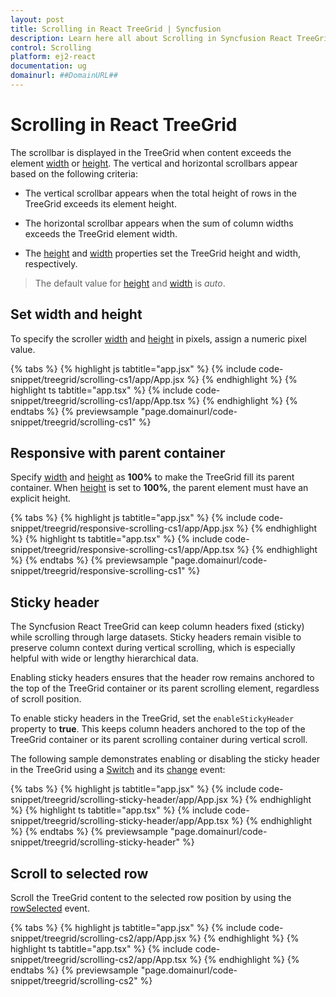 ```yaml
---
layout: post
title: Scrolling in React TreeGrid | Syncfusion
description: Learn here all about Scrolling in Syncfusion React TreeGrid component of Syncfusion Essential JS 2 and more.
control: Scrolling
platform: ej2-react
documentation: ug
domainurl: ##DomainURL##
---
```


# Scrolling in React TreeGrid

The scrollbar is displayed in the TreeGrid when content exceeds the element [width](https://ej2.syncfusion.com/react/documentation/api/treegrid/#width) or [height](https://ej2.syncfusion.com/react/documentation/api/treegrid/#height). The vertical and horizontal scrollbars appear based on the following criteria:

* The vertical scrollbar appears when the total height of rows in the TreeGrid exceeds its element height.

* The horizontal scrollbar appears when the sum of column widths exceeds the TreeGrid element width.

* The [height](https://ej2.syncfusion.com/react/documentation/api/treegrid/#height) and [width](https://ej2.syncfusion.com/react/documentation/api/treegrid/#width) properties set the TreeGrid height and width, respectively.

> The default value for [height](https://ej2.syncfusion.com/react/documentation/api/treegrid/#height) and [width](https://ej2.syncfusion.com/react/documentation/api/treegrid/#width) is *auto*.

## Set width and height

To specify the scroller [width](https://ej2.syncfusion.com/react/documentation/api/treegrid/#width) and [height](https://ej2.syncfusion.com/react/documentation/api/treegrid/#height) in pixels, assign a numeric pixel value.

{% tabs %}
{% highlight js tabtitle="app.jsx" %}
{% include code-snippet/treegrid/scrolling-cs1/app/App.jsx %}
{% endhighlight %}
{% highlight ts tabtitle="app.tsx" %}
{% include code-snippet/treegrid/scrolling-cs1/app/App.tsx %}
{% endhighlight %}
{% endtabs %}
{% previewsample "page.domainurl/code-snippet/treegrid/scrolling-cs1" %}

## Responsive with parent container

Specify [width](https://ej2.syncfusion.com/react/documentation/api/treegrid/#width) and [height](https://ej2.syncfusion.com/react/documentation/api/treegrid/#height) as **100%** to make the TreeGrid fill its parent container. When [height](https://ej2.syncfusion.com/react/documentation/api/treegrid/#height) is set to **100%**, the parent element must have an explicit height.

{% tabs %}
{% highlight js tabtitle="app.jsx" %}
{% include code-snippet/treegrid/responsive-scrolling-cs1/app/App.jsx %}
{% endhighlight %}
{% highlight ts tabtitle="app.tsx" %}
{% include code-snippet/treegrid/responsive-scrolling-cs1/app/App.tsx %}
{% endhighlight %}
{% endtabs %}
{% previewsample "page.domainurl/code-snippet/treegrid/responsive-scrolling-cs1" %}

## Sticky header

The Syncfusion React TreeGrid can keep column headers fixed (sticky) while scrolling through large datasets. Sticky headers remain visible to preserve column context during vertical scrolling, which is especially helpful with wide or lengthy hierarchical data.

Enabling sticky headers ensures that the header row remains anchored to the top of the TreeGrid container or its parent scrolling element, regardless of scroll position.

To enable sticky headers in the TreeGrid, set the `enableStickyHeader` property to **true**. This keeps column headers anchored to the top of the TreeGrid container or its parent scrolling container during vertical scroll.

The following sample demonstrates enabling or disabling the sticky header in the TreeGrid using a [Switch](https://ej2.syncfusion.com/react/documentation/switch/getting-started) and its [change](https://ej2.syncfusion.com/react/documentation/api/switch/#change) event:

{% tabs %}
{% highlight js tabtitle="app.jsx" %}
{% include code-snippet/treegrid/scrolling-sticky-header/app/App.jsx %}
{% endhighlight %}
{% highlight ts tabtitle="app.tsx" %}
{% include code-snippet/treegrid/scrolling-sticky-header/app/App.tsx %}
{% endhighlight %}
{% endtabs %}
{% previewsample "page.domainurl/code-snippet/treegrid/scrolling-sticky-header" %}

## Scroll to selected row

Scroll the TreeGrid content to the selected row position by using the [rowSelected](https://ej2.syncfusion.com/react/documentation/api/treegrid/#rowselected) event.

{% tabs %}
{% highlight js tabtitle="app.jsx" %}
{% include code-snippet/treegrid/scrolling-cs2/app/App.jsx %}
{% endhighlight %}
{% highlight ts tabtitle="app.tsx" %}
{% include code-snippet/treegrid/scrolling-cs2/app/App.tsx %}
{% endhighlight %}
{% endtabs %}
{% previewsample "page.domainurl/code-snippet/treegrid/scrolling-cs2" %}